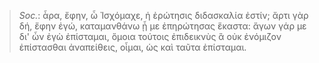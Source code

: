

>  *Soc.*: ἆρα, ἔφην, ὦ Ἰσχόμαχε, ἡ ἐρώτησις διδασκαλία ἐστίν; ἄρτι γὰρ δή, ἔφην ἐγώ, καταμανθάνω ᾗ με ἐπηρώτησας ἕκαστα: ἄγων γάρ με δι' ὧν ἐγὼ ἐπίσταμαι, ὅμοια τούτοις ἐπιδεικνὺς ἃ οὐκ ἐνόμιζον ἐπίστασθαι ἀναπείθεις, οἶμαι, ὡς καὶ ταῦτα ἐπίσταμαι.